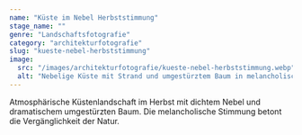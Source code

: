 ```yaml
---
name: "Küste im Nebel Herbststimmung"
stage_name: ""
genre: "Landschaftsfotografie"
category: "architekturfotografie"
slug: "kueste-nebel-herbststimmung"
image:
  src: "/images/architekturfotografie/kueste-nebel-herbststimmung.webp"
  alt: "Nebelige Küste mit Strand und umgestürztem Baum in melancholischer Herbststimmung"
---
```


Atmosphärische Küstenlandschaft im Herbst mit dichtem Nebel und dramatischem umgestürzten Baum. Die melancholische Stimmung betont die Vergänglichkeit der Natur.